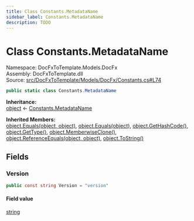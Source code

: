 ```yaml
---
title: Class Constants.MetadataName
sidebar_label: Constants.MetadataName
description: TODO
---
```


# Class Constants.MetadataName
Namespace: DocFxToTemplate.Models.DocFx   
Assembly: DocFxToTemplate.dll  
Source: [src/DocFxToTemplate/Models/DocFx/Constants.cs#L74](https://github.com/k-wojcik/DocFxToTemplate/blob/master/src/DocFxToTemplate/Models/DocFx/Constants.cs#L74)    
   

```csharp title="src/DocFxToTemplate/Models/DocFx/Constants.cs#L74" 
public static class Constants.MetadataName
```

**Inheritance:**   
[object](https://learn.microsoft.com/dotnet/api/system.object) &lt;- 
[Constants.MetadataName](../DocFxToTemplate.Models.DocFx/Constants.MetadataName)   

**Inherited Members:**   
[object.Equals(object, object)](https://learn.microsoft.com/dotnet/api/system.object.equals#system-object-equals(system-object-system-object)), [object.Equals(object)](https://learn.microsoft.com/dotnet/api/system.object.equals#system-object-equals(system-object)), [object.GetHashCode()](https://learn.microsoft.com/dotnet/api/system.object.gethashcode), [object.GetType()](https://learn.microsoft.com/dotnet/api/system.object.gettype), [object.MemberwiseClone()](https://learn.microsoft.com/dotnet/api/system.object.memberwiseclone), [object.ReferenceEquals(object, object)](https://learn.microsoft.com/dotnet/api/system.object.referenceequals), [object.ToString()](https://learn.microsoft.com/dotnet/api/system.object.tostring)   

   

   

## Fields
### Version
   

```csharp title="src/DocFxToTemplate/Models/DocFx/Constants.cs#L76"
public const string Version = "version"
```
        
#### Field value
[string](https://learn.microsoft.com/dotnet/api/system.string)   
   
   

   

   

   

   